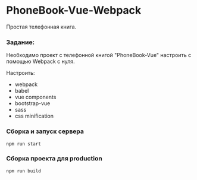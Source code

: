 # PhoneBook-Vue-Webpack

Простая телефонная книга.

### Задание:

Необходимо проект с телефонной книгой "PhoneBook-Vue" настроить с помощью Webpack с нуля. 

Настроить:

- webpack
- babel
- vue components
- bootstrap-vue
- sass
- css minification 

### Сборка и запуск сервера
```
npm run start
```

### Сборка проекта для production
```
npm run build
```
